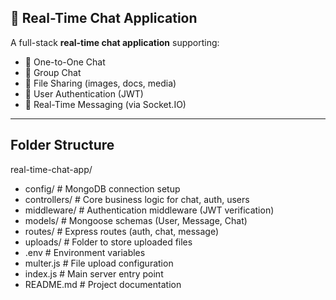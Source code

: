 ## 💬 Real-Time Chat Application

A full-stack **real-time chat application** supporting:

- 🔹 One-to-One Chat
- 🔹 Group Chat
- 🔹 File Sharing (images, docs, media)
- 🔹 User Authentication (JWT)
- 🔹 Real-Time Messaging (via Socket.IO)

---

## Folder Structure

real-time-chat-app/
- config/ # MongoDB connection setup
- controllers/ # Core business logic for chat, auth, users
- middleware/ # Authentication middleware (JWT verification)
- models/ # Mongoose schemas (User, Message, Chat)
- routes/ # Express routes (auth, chat, message)
- uploads/ # Folder to store uploaded files
- .env # Environment variables
- multer.js # File upload configuration
- index.js # Main server entry point
- README.md # Project documentation

